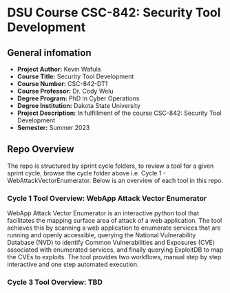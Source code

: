 # DSU Course CSC-842: Security Tool Development

## General infomation
- **Project Author:**  Kevin Wafula
- **Course Title:** Security Tool Development
- **Course Number:** CSC-842-DT1
- **Course Professor:** Dr. Cody Welu
- **Degree Program:** PhD in Cyber Operations
- **Degree Institution:** Dakota State University  
- **Project Description:** In fulfillment of the course CSC-842: Security Tool Development
- **Semester:** Summer 2023

## Repo Overview
The repo is structured by sprint cycle folders, to review a tool for a given sprint cycle, browse the cycle folder above i.e. Cycle 1 - WebAttackVectorEnumerator. Below is an overview of each tool in this repo.

### Cycle 1 Tool Overview:  WebApp Attack Vector Enumerator
WebApp Attack Vector Enumerator is an interactive python tool that facilitates the mapping surface area of attack of a web application. The tool achieves this by scanning a web application to enumerate services that are running and openly accessible, querying the National Vulnerability Database (NVD) to identify Common Vulnerabilities and Exposures (CVE) associated with enumerated services, and finally querying ExploitDB to map the CVEs to exploits. The tool provides two workflows, manual step by step interactive and one step automated execution.

### Cycle 3 Tool Overview: TBD


### Cycle 5 Tool Overview: TBD


### Cycle 7 Tool Overview: TBD


### Cycle 9 Tool Overview: TBD
